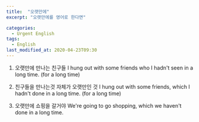 ```yaml
---
title:  "오랫만에"
excerpt: "오랫만에를 영어로 한다면"

categories:
  - Urgent English
tags:
  - English
last_modified_at: 2020-04-23T09:30
---
```


1. 오랫만에 만나는 친구들
I hung out with some friends who I hadn't seen in a long time. (for a long time)

2. 친구들을 만나는것 자체가 오랫만인 것
I hung out with some friends, which I hadn't done in a long time. (for a long time)

3. 오랫만에 쇼핑을 갈거야
We're going to go shopping, which we haven't done in a long time.